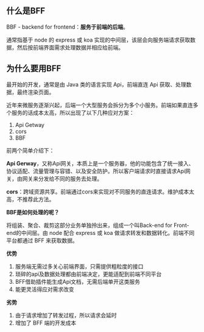 
## 什么是BFF
BBF - backend for frontend：**服务于前端的后端**。

通常指基于 node 的 express 或 koa 实现的中间层，该层会向服务端请求获取数据，然后按前端界面需求处理数据并相应给前端。


## 为什么要用BFF
最开始的开发，通常是由 Java 类的语言实现 Api，前端直连 Api 获取、处理数据，最终渲染页面。

近年来微服务逐渐兴起，后端一个大型服务会拆分为多个小服务。前端如果直连多个服务的话成本太高，所以出现了以下几种应对方案：

1. Api Getway
2. cors
3. BBF

前两个简单介绍下：

**Api Gerway**，又称Api网关，本质上是一个服务器，他的功能包含了统一接入、协议适配、流量管理与容错、以及安全防护。所以客户端请求时直接请求Api网关，由网关来分发给不同的服务去处理。

**cors**：跨域资源共享。前端通过cors来实现对不同服务的直连请求。维护成本太高，不推荐此方法。

**BBF是如何处理的呢？**

将组装、聚合、裁剪这部分业务单独拎出来，组成一个叫Back-end for Front-end的中间层。由 node 配合 express 或 koa 做请求转发和数据转化。前端不同平台都通过 BFF 来获取数据。

**优势**

1. 服务端无需过多关心前端界面，只需提供粗粒度的接口
2. 琐碎的api及数据处理都由前端决定，更能适配到前端不同平台
3. BFF借助插件能生成Api文档，无需后端单开这类服务
4. 能更灵活得应对需求改变

**劣势**

1. 由于请求增加了转发过程，所以请求会延时
2. 增加了 BFF 端的开发成本
